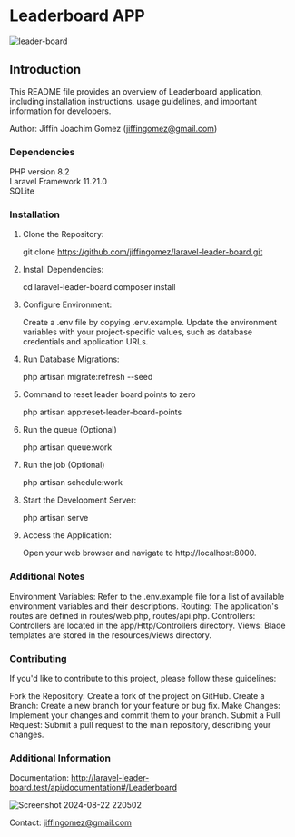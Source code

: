 # Leaderboard APP

![leader-board](https://github.com/user-attachments/assets/80d8a119-5814-4025-ad7c-0e0b29b7defe)

## Introduction
This README file provides an overview of Leaderboard application, including installation instructions, usage guidelines, and important information for developers.

Author: Jiffin Joachim Gomez (jiffingomez@gmail.com)

### Dependencies
PHP version 8.2  
Laravel Framework 11.21.0  
SQLite
### Installation
1. Clone the Repository:
  

    git clone
    https://github.com/jiffingomez/laravel-leader-board.git
    

2. Install Dependencies:  
  

    cd laravel-leader-board
    composer install

3. Configure Environment:
   

    Create a .env file by copying .env.example.
    Update the environment variables with your project-specific values, such as database credentials and application URLs.  
  

4. Run Database Migrations:  
  
  
    php artisan migrate:refresh --seed


5. Command to reset leader board points to zero
  

    php artisan app:reset-leader-board-points

6. Run the queue (Optional)
  

    php artisan queue:work

7. Run the job (Optional)
  

    php artisan schedule:work

8. Start the Development Server:


    php artisan serve
9. Access the Application:
  

    Open your web browser and navigate to http://localhost:8000.

### Additional Notes
Environment Variables: Refer to the .env.example file for a list of available environment variables and their descriptions.
Routing: The application's routes are defined in routes/web.php, routes/api.php.
Controllers: Controllers are located in the app/Http/Controllers directory.
Views: Blade templates are stored in the resources/views directory.

### Contributing
If you'd like to contribute to this project, please follow these guidelines:

Fork the Repository: Create a fork of the project on GitHub.
Create a Branch: Create a new branch for your feature or bug fix.
Make Changes: Implement your changes and commit them to your branch.
Submit a Pull Request: Submit a pull request to the main repository, describing your changes.


### Additional Information
Documentation: http://laravel-leader-board.test/api/documentation#/Leaderboard  

  ![Screenshot 2024-08-22 220502](https://github.com/user-attachments/assets/37463975-0002-47db-8cb1-e081e230becf)


Contact: jiffingomez@gmail.com
